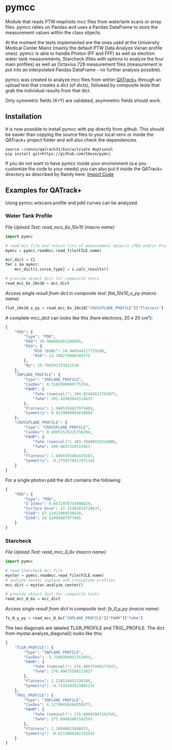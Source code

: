 # pymcc
Module that reads PTW mephisto mcc files from watertank scans or array files. pymcc relies on Pandas 
and uses a Pandas DataFrame to store the measurement values within the class objects. 

At the moment the tests implemented are the ones used at the University Medical Center Mainz 
(mainly the default PTW Data Analyze Varian profile ones). pymcc is able to handle Photon (FF 
and FFF) as well as electron water tank measurements, Starcheck (files with options to analyze 
the four main profiles) as well as Octavius 729 measurement files (measurement is put into an 
interpolated Pandas DataFrame - no further analysis possible).

pymcc was created to analyze mcc files from within [QATrack+](https://github.com/qatrackplus/qatrackplus) 
through an upload test that creates a dict (of dicts), followed by composite tests that grab the 
individual results from that dict.

Only symmetric fields (X=Y) are validated, asymmetric fields should work.

## Installation

It is now possible to install pymcc with pip directly from github. This should be easier than copying 
the source files to your local venv or inside the QATrack+ project folder and will also check the dependencies.

    source ~/venvs/qatrack31/bin/activate #optional
    pip install git+https://github.com/tbezo/pymcc
	
If you do not want to have pymcc inside your environment (a.e you customize the code to your needs) 
you can also put it inside the QATrack+ directory as described by Randy here: 
[Import Code](https://groups.google.com/g/qatrack/c/n5x8osAj0eY/m/yHrQq7HzAQAJ)

## Examples for QATrack+

Using pymcc.wtscans profile and pdd curves can be analyzed. 

### Water Tank Profile
*File Upload Test: read_mcc_6x_10x10 (macro name)*
```Python
import pymcc

# read mcc file and return list of measurement objects (PDD and/or Profiles)
mymcc = pymcc.readmcc.read_file(FILE.name)

mcc_dict = {}
for i in mymcc:
    mcc_dict[i.curve_type] = i.calc_results()

# provide object dict for composite tests
read_mcc_6x_10x10 = mcc_dict
```

*Access single result from dict in composite test: flat_10x10_x_py (macro name)*
```Python
flat_10x10_x_py = read_mcc_6x_10x10["CROSSPLANE_PROFILE"]["Flatness"]
```

A complete mcc_dict can looks like this (here electrons, 20 x 20 cm²):

```python
{
    "PDD": {
        "Type": "PDD",
        "R80": 19.986482881280565,
        "R50": {
            "R50 (DIN)": 24.940544317729188,
            "R50": 23.788279990789775
        },
        "Rp": 29.794591153821518
    },
    "INPLANE_PROFILE": {
        "Type": "INPLANE_PROFILE",
        "CaxDev": 0.3168300690775254,
        "FWHM": {
            "fwhm (nominal)": 204.02442621763075,
            "fwhm": 201.42603042514637
        },
        "Flatness": 1.9405358627975489,
        "Symmetry": 0.9219008965810869
    },
    "CROSSPLANE_PROFILE": {
        "Type": "CROSSPLANE_PROFILE",
        "CaxDev": 0.49851535225756294,
        "FWHM": {
            "fwhm (nominal)": 203.39409918216086,
            "fwhm": 200.8037310515953
        },
        "Flatness": 1.6065593462425587,
        "Symmetry": -0.2758778417071142
    }
}
```

For a single photon pdd the dict contains the following:
```python
{
    "PDD": {
        "Type": "PDD",
        "Q Index": 0.6671976734598629,
        "Surface Dose": 47.71301033726637,
        "D100": 67.11913960530438,
        "D200": 38.52406807977445
    }
}
```

### Starcheck
*File Upload Test: read_mcc_0_6x (macro name)*
```Python
import pymcc

# read Starcheck mcc file
mystar = pymcc.readmcc.read_file(FILE.name)
# analyze center inplane and crossplane profiles
mcc_dict = mystar.analyze_center()

# provide object dict for composite tests
read_mcc_0_6x = mcc_dict

```
*Access single result from dict in composite test: fs_0_y_py (macro name)*
```Python
fs_0_y_py = read_mcc_0_6x["INPLANE_PROFILE"]["FWHM"]["fwhm"]
```

The two diagonals are labeled TLGR_PROFILE and TRGL_PROFILE. The dict from mystar.analyze_diagonal() looks like this:

```python
{
    "TLGR_PROFILE": {
        "Type": "INPLANE_PROFILE",
        "CaxDev": -1.7500384951353993,
        "FWHM": {
            "fwhm (nominal)": 276.49675566173937,
            "fwhm": 276.49675566173937
        },
        "Flatness": 2.118534052326748,
        "Symmetry": -0.7116183813665132
    },
    "TRGL_PROFILE": {
        "Type": "INPLANE_PROFILE",
        "CaxDev": 0.12798456264559377,
        "FWHM": {
            "fwhm (nominal)": 275.69602807162545,
            "fwhm": 275.69602807162545
        },
        "Flatness": 2.20840822848013,
        "Symmetry": -0.8215006262255542
    }
}
```
